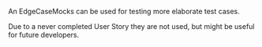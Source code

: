 An EdgeCaseMocks can be used for testing more elaborate test cases.

Due to a never completed User Story they are not used, but might be useful for future developers.